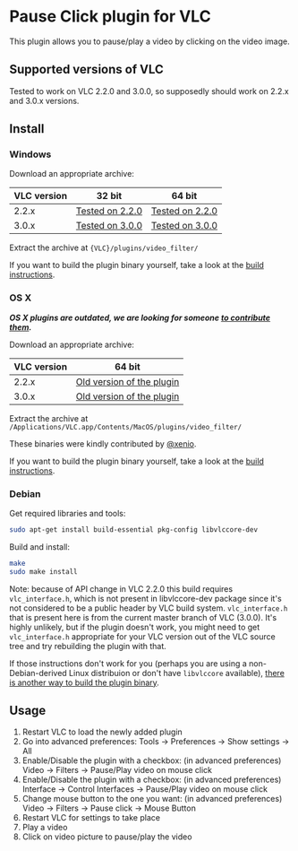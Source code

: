 # Pause Click plugin for VLC
This plugin allows you to pause/play a video by clicking on the video image.

## Supported versions of VLC
Tested to work on VLC 2.2.0 and 3.0.0, so supposedly should work on 2.2.x and 3.0.x versions.

## Install

### Windows
Download an appropriate archive:

VLC version | 32 bit | 64 bit
----------- | ------ | -------
2.2.x | [Tested on 2.2.0](https://github.com/nurupo/vlc-pause-click-plugin/releases/download/0.3.0/vlc-2.2.x-32bit-win.zip) | [Tested on 2.2.0](https://github.com/nurupo/vlc-pause-click-plugin/releases/download/0.3.0/vlc-2.2.x-64bit-win.zip)
3.0.x | [Tested on 3.0.0](https://github.com/nurupo/vlc-pause-click-plugin/releases/download/0.3.0/vlc-3.0.x-32bit-win.zip) | [Tested on 3.0.0](https://github.com/nurupo/vlc-pause-click-plugin/releases/download/0.3.0/vlc-3.0.x-64bit-win.zip)

Extract the archive at `{VLC}/plugins/video_filter/`

If you want to build the plugin binary yourself, take a look at the [build instructions](/common/building/).

### OS X

***OS X plugins are outdated, we are looking for someone [to contribute them](/common/building/).***

Download an appropriate archive:

VLC version | 64 bit
----------- | -------
2.2.x | [Old version of the plugin](https://github.com/nurupo/vlc-pause-click-plugin/releases/download/0.2.1/vlc-2.2.x-64bit-osx.zip)
3.0.x | [Old version of the plugin](https://github.com/nurupo/vlc-pause-click-plugin/releases/download/0.2.1/vlc-3.0.x-64bit-osx.zip)

Extract the archive at `/Applications/VLC.app/Contents/MacOS/plugins/video_filter/`

These binaries were kindly contributed by [@xenio](https://github.com/xenio).

If you want to build the plugin binary yourself, take a look at the [build instructions](/common/building/).

### Debian
Get required libraries and tools:
```bash
sudo apt-get install build-essential pkg-config libvlccore-dev
```

Build and install:
```bash
make
sudo make install
```

Note: because of API change in VLC 2.2.0 this build requires `vlc_interface.h`, which is not present in libvlccore-dev package since it's not considered to be a public header by VLC build system. `vlc_interface.h` that is present here is from the current master branch of VLC (3.0.0). It's highly unlikely, but if the plugin doesn't work, you might need to get `vlc_interface.h` appropriate for your VLC version out of the VLC source tree and try rebuilding the plugin with that.

If those instructions don't work for you (perhaps you are using a non-Debian-derived Linux distribuion or don't have `libvlccore` available), [there is another way to build the plugin binary](/common/building/).

## Usage
1. Restart VLC to load the newly added plugin
2. Go into advanced preferences: Tools -> Preferences -> Show settings -> All
3. Enable/Disable the plugin with a checkbox: (in advanced preferences) Video -> Filters -> Pause/Play video on mouse click
4. Enable/Disable the plugin with a checkbox: (in advanced preferences) Interface -> Control Interfaces -> Pause/Play video on mouse click
5. Change mouse button to the one you want: (in advanced preferences) Video -> Filters -> Pause click -> Mouse Button
6. Restart VLC for settings to take place
7. Play a video
8. Click on video picture to pause/play the video
